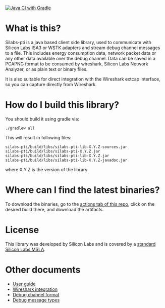 [![Java CI with Gradle](https://github.com/SiliconLabs/java_packet_trace_library/actions/workflows/gradle.yml/badge.svg)](https://github.com/SiliconLabs/java_packet_trace_library/actions/workflows/gradle.yml)

# What is this?

Silabs-pti is a java based client side library, used to communicate with Silicon Labs ISA3 or WSTK adapters and stream debug channel messages to a file.
This includes energy consumption data, network packet data or any other data available over the debug channel.
Data can be saved in a PCAPNG format to be consumed by wireshark, Silicon Labs Network Analyzer, or as plain text or binary files.

It is also suitable for direct integration with the Wireshark extcap interface, so you can capture directly from Wireshark.


# How do I build this library?

You should build it using gradle via:
```
./gradlew all
```
This will result in following files:
```
silabs-pti/build/libs/silabs-pti-lib-X.Y.Z-sources.jar
silabs-pti/build/libs/silabs-pti-X.Y.Z.jar
silabs-pti/build/libs/silabs-pti-lib-X.Y.Z.jar
silabs-pti/build/libs/silabs-pti-lib-X.Y.Z-javadoc.jar
```
where X.Y.Z is the version of the library.

# Where can I find the latest binaries?

To download the binaries, go to the [actions tab of this repo](https://github.com/SiliconLabs/java_packet_trace_library/actions), click on the desired build there, and download the artifacts.

# License

This library was developed by Silicon Labs and is covered by a [standard Silicon Labs MSLA](https://www.silabs.com/about-us/legal/master-software-license-agreement).

# Other documents

- [User guide](doc/user-guide.md)
- [Wireshark integration](doc/wireshark.md)
- [Debug channel format](doc/debug-channel.md)
- [Debug message types](doc/debug-message-types.md)

